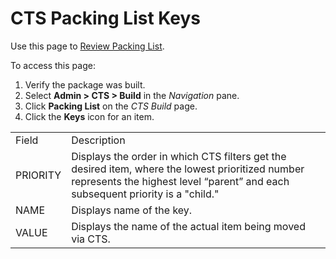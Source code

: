 # CTS Packing List Keys

<div class="use">

Use this page to [Review Packing
List](../Use_Cases/Review_Packing_List_to_Exclude_Specific_Items.htm).

</div>

To access this page:

1.  Verify the package was built.
2.  Select **Admin \> CTS \> Build** in the *Navigation* pane.
3.  Click **Packing List** on the *CTS Build* page.
4.  Click the **Keys** icon for an
item.

|          |                                                                                                                                                                                    |
| -------- | ---------------------------------------------------------------------------------------------------------------------------------------------------------------------------------- |
| Field    | Description                                                                                                                                                                        |
| PRIORITY | Displays the order in which CTS filters get the desired item, where the lowest prioritized number represents the highest level “parent” and each subsequent priority is a "child." |
| NAME     | Displays name of the key.                                                                                                                                                          |
| VALUE    | Displays the name of the actual item being moved via CTS.                                                                                                                          |

